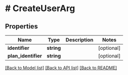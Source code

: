 # # CreateUserArg

## Properties

Name | Type | Description | Notes
------------ | ------------- | ------------- | -------------
**identifier** | **string** |  | [optional]
**plan_identifier** | **string** |  | [optional]

[[Back to Model list]](../../README.md#models) [[Back to API list]](../../README.md#endpoints) [[Back to README]](../../README.md)

